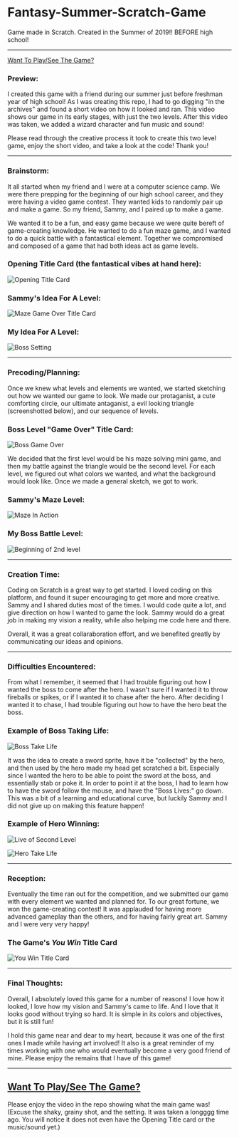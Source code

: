 # Fantasy-Summer-Scratch-Game

Game made in Scratch. Created in the Summer of 2019!! BEFORE high school!

---

[Want To Play/See The Game?](#heading-ids)

### Preview:

I created this game with a friend during our summer just before freshman year of high school! As I was creating this repo, I had to go digging "in the archives" and found a short video on how it looked and ran. This video shows our game in its early stages, with just the two levels. After this video was taken, we added a wizard character and fun music and sound!

Please read through the creative process it took to create this two level game, enjoy the short video, and take a look at the code! Thank you!

---

### Brainstorm:

It all started when my friend and I were at a computer science camp. We were there prepping for the beginning of our high school career, and they were having a video game contest. They wanted kids to randomly pair up and make a game. So my friend, Sammy, and I paired up to make a game. 

We wanted it to be a fun, and easy game because we were quite bereft of game-creating knowledge. He wanted to do a fun maze game, and I wanted to do a quick battle with a fantastical element. Together we compromised and composed of a game that had both ideas act as game levels.

### Opening Title Card (the fantastical vibes at hand here):  

![Opening Title Card](https://github.com/user-attachments/assets/c7be867a-19a2-4d2e-8ac2-d68c1a8a75bc)

### Sammy's Idea For A Level:

![Maze Game Over Title Card](https://github.com/user-attachments/assets/d5f2120d-ae83-4e7b-a2ff-ac2bfb2d1b2d)

### My Idea For A Level:

![Boss Setting](https://github.com/user-attachments/assets/eeb0ee9c-bc63-4e98-8fc0-19fca1335459)

---

### Precoding/Planning:

Once we knew what levels and elements we wanted, we started sketching out how we wanted our game to look. We made our protaganist, a cute comforting circle, our ultimate antaganist, a evil looking triangle (screenshotted below), and our sequence of levels.

### Boss Level "Game Over" Title Card:

![Boss Game Over](https://github.com/user-attachments/assets/d93dab1e-321b-4042-8acf-bf35fdc7cd55)

We decided that the first level would be his maze solving mini game, and then my battle against the triangle would be the second level. For each level, we figured out what colors we wanted, and what the background would look like. Once we made a general sketch, we got to work.

### Sammy's Maze Level:

![Maze In Action](https://github.com/user-attachments/assets/09020e56-7646-44ef-b86d-3aaef4f7cfbd)

### My Boss Battle Level:

![Beginning of 2nd level](https://github.com/user-attachments/assets/85a9124a-f1d9-4194-8874-0d13aa10b50b)

---

### Creation Time:

Coding on Scratch is a great way to get started. I loved coding on this platform, and found it super encouraging to get more and more creative. Sammy and I shared duties most of the times. I would code quite a lot, and give direction on how I wanted to game the look. Sammy would do a great job in making my vision a reality, while also helping me code here and there. 

Overall, it was a great collaraboration effort, and we benefited greatly by communicating our ideas and opinions.

---

### Difficulties Encountered:

From what I remember, it seemed that I had trouble figuring out how I wanted the boss to come after the hero. I wasn't sure if I wanted it to throw fireballs or spikes, or if I wanted it to chase after the hero. After deciding I wanted it to chase, I had trouble figuring out how to have the hero beat the boss. 

### Example of Boss Taking Life:
![Boss Take Life](https://github.com/user-attachments/assets/06cd688e-39f6-4836-b6ae-7088fd02481b)

It was the idea to create a sword sprite, have it be "collected" by the hero, and then used by the hero made my head get scratched a bit. Especially since I wanted the hero to be able to point the sword at the boss, and essentially stab or poke it. In order to point it at the boss, I had to learn how to have the sword follow the mouse, and have the "Boss Lives:" go down. This was a bit of a learning and educational curve, but luckily Sammy and I did not give up on making this feature happen!

### Example of Hero Winning:
![Live of Second Level](https://github.com/user-attachments/assets/4c1a271b-4679-4f3d-8bbc-bc9aa1506902)


![Hero Take Life](https://github.com/user-attachments/assets/891b55f7-8a71-484d-9f42-960ef04087f1)


---

### Reception:

Eventually the time ran out for the competition, and we submitted our game with every element we wanted and planned for. To our great fortune, we won the game-creating contest! It was applauded for having more advanced gameplay than the others, and for having fairly great art. Sammy and I were very very happy!

### The Game's *You Win* Title Card 

![You Win Title Card](https://github.com/user-attachments/assets/e0b12c5b-904c-4c28-867f-e7617abdb22e)

---

### Final Thoughts:

Overall, I absolutely loved this game for a number of reasons! I love how it looked, I love how my vision and Sammy's came to life. And I love that it looks good without trying so hard. It is simple in its colors and objectives, but it is still fun! 

I hold this game near and dear to my heart, because it was one of the first ones I made while having art involved! It also is a great reminder of my times working with one who would eventually become a very good friend of mine. Please enjoy the remains that I have of this game!

---

## [Want To Play/See The Game?](https://github.com/oav27/Fantasy-Summer-Scratch-Game/blob/main/Olivia%20and%20Samuel%20Maze%20Game.html)

Please enjoy the video in the repo showing what the main game was! (Excuse the shaky, grainy shot, and the setting. It was taken a longggg time ago. You will notice it does not even have the Opening Title card or the music/sound yet.)

